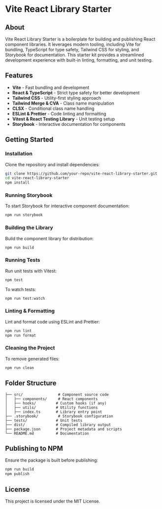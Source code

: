 # Vite React Library Starter

## About

Vite React Library Starter is a boilerplate for building and publishing React component libraries. It leverages modern tooling, including Vite for bundling, TypeScript for type safety, Tailwind CSS for styling, and Storybook for documentation. This starter kit provides a streamlined development experience with built-in linting, formatting, and unit testing.

## Features

- **Vite** - Fast bundling and development
- **React & TypeScript** - Strict type safety for better development
- **Tailwind CSS** - Utility-first styling approach
- **Tailwind Merge & CVA** - Class name manipulation
- **CLSX** - Conditional class name handling
- **ESLint & Prettier** - Code linting and formatting
- **Vitest & React Testing Library** - Unit testing setup
- **Storybook** - Interactive documentation for components

## Getting Started

### Installation

Clone the repository and install dependencies:

```sh
git clone https://github.com/your-repo/vite-react-library-starter.git
cd vite-react-library-starter
npm install
```

### Running Storybook

To start Storybook for interactive component documentation:

```sh
npm run storybook
```

### Building the Library

Build the component library for distribution:

```sh
npm run build
```

### Running Tests

Run unit tests with Vitest:

```sh
npm test
```

To watch tests:

```sh
npm run test:watch
```

### Linting & Formatting

Lint and format code using ESLint and Prettier:

```sh
npm run lint
npm run format
```

### Cleaning the Project

To remove generated files:

```sh
npm run clean
```

## Folder Structure

```
├── src/                # Component source code
│   ├── components/     # React components
│   ├── hooks/         # Custom hooks (if any)
│   ├── utils/         # Utility functions
│   ├── index.ts       # Library entry point
├── .storybook/         # Storybook configuration
├── tests/             # Unit tests
├── dist/              # Compiled library output
├── package.json       # Project metadata and scripts
└── README.md          # Documentation
```

## Publishing to NPM

Ensure the package is built before publishing:

```sh
npm run build
npm publish
```

## License

This project is licensed under the MIT License.
